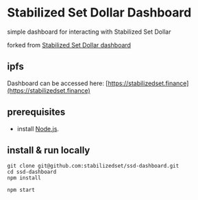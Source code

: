 # Stabilized Set Dollar Dashboard
simple dashboard for interacting with Stabilized Set Dollar

forked from [Stabilized Set Dollar dashboard](https://github.com/stabilizedset/ssd-dashboard)

## ipfs
Dashboard can be accessed here: [https://stabilizedset.finance](https://stabilizedset.finance)

## prerequisites
- install [Node.js](https://nodejs.org/en/download/).

## install & run locally
```shell
git clone git@github.com:stabilizedset/ssd-dashboard.git
cd ssd-dashboard
npm install

npm start
```
